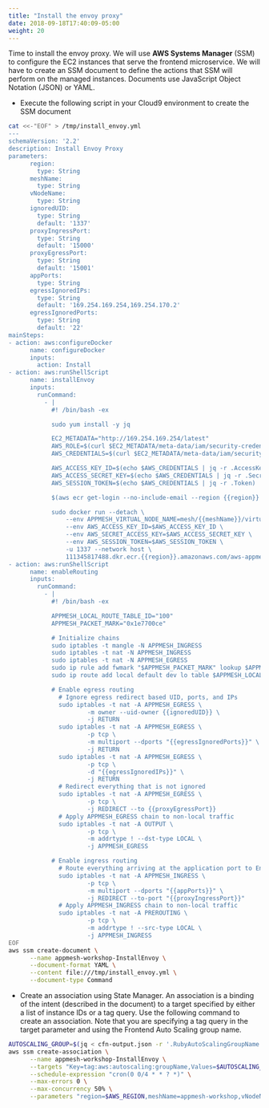 ```yaml
---
title: "Install the envoy proxy"
date: 2018-09-18T17:40:09-05:00
weight: 20
---
```


Time to install the envoy proxy. We will use **AWS Systems Manager** (SSM) to configure the EC2 instances that serve the frontend microservice. We will have to create an SSM document to define the actions that SSM will perform on the managed instances. Documents use JavaScript Object Notation (JSON) or YAML.

* Execute the following script in your Cloud9 environment to create the SSM document

```bash
cat <<-"EOF" > /tmp/install_envoy.yml
---
schemaVersion: '2.2'
description: Install Envoy Proxy
parameters: 
      region:
        type: String
      meshName:
        type: String
      vNodeName:
        type: String 
      ignoredUID:
        type: String
        default: '1337'
      proxyIngressPort:
        type: String
        default: '15000'
      proxyEgressPort:
        type: String
        default: '15001'
      appPorts:
        type: String
      egressIgnoredIPs:
        type: String
        default: '169.254.169.254,169.254.170.2'
      egressIgnoredPorts:
        type: String 
        default: '22'
mainSteps:
- action: aws:configureDocker
      name: configureDocker
      inputs:
        action: Install
- action: aws:runShellScript
      name: installEnvoy
      inputs:
        runCommand: 
          - |
            #! /bin/bash -ex

            sudo yum install -y jq

            EC2_METADATA="http://169.254.169.254/latest"
            AWS_ROLE=$(curl $EC2_METADATA/meta-data/iam/security-credentials/)
            AWS_CREDENTIALS=$(curl $EC2_METADATA/meta-data/iam/security-credentials/$AWS_ROLE)

            AWS_ACCESS_KEY_ID=$(echo $AWS_CREDENTIALS | jq -r .AccessKeyId)
            AWS_ACCESS_SECRET_KEY=$(echo $AWS_CREDENTIALS | jq -r .SecretAccessKey)
            AWS_SESSION_TOKEN=$(echo $AWS_CREDENTIALS | jq -r .Token)

            $(aws ecr get-login --no-include-email --region {{region}} --registry-ids 111345817488)

            sudo docker run --detach \
                --env APPMESH_VIRTUAL_NODE_NAME=mesh/{{meshName}}/virtualNode/{{vNodeName}} \
                --env AWS_ACCESS_KEY_ID=$AWS_ACCESS_KEY_ID \
                --env AWS_SECRET_ACCESS_KEY=$AWS_ACCESS_SECRET_KEY \
                --env AWS_SESSION_TOKEN=$AWS_SESSION_TOKEN \
                -u 1337 --network host \
                111345817488.dkr.ecr.{{region}}.amazonaws.com/aws-appmesh-envoy:v1.11.1.1-prod
- action: aws:runShellScript
      name: enableRouting
      inputs:
        runCommand: 
          - |
            #! /bin/bash -ex

            APPMESH_LOCAL_ROUTE_TABLE_ID="100"
            APPMESH_PACKET_MARK="0x1e7700ce"

            # Initialize chains
            sudo iptables -t mangle -N APPMESH_INGRESS
            sudo iptables -t nat -N APPMESH_INGRESS
            sudo iptables -t nat -N APPMESH_EGRESS
            sudo ip rule add fwmark "$APPMESH_PACKET_MARK" lookup $APPMESH_LOCAL_ROUTE_TABLE_ID
            sudo ip route add local default dev lo table $APPMESH_LOCAL_ROUTE_TABLE_ID

            # Enable egress routing
              # Ignore egress redirect based UID, ports, and IPs
              sudo iptables -t nat -A APPMESH_EGRESS \
                      -m owner --uid-owner {{ignoredUID}} \
                      -j RETURN
              sudo iptables -t nat -A APPMESH_EGRESS \
                      -p tcp \
                      -m multiport --dports "{{egressIgnoredPorts}}" \
                      -j RETURN
              sudo iptables -t nat -A APPMESH_EGRESS \
                      -p tcp \
                      -d "{{egressIgnoredIPs}}" \
                      -j RETURN
              # Redirect everything that is not ignored
              sudo iptables -t nat -A APPMESH_EGRESS \
                      -p tcp \
                      -j REDIRECT --to {{proxyEgressPort}}
              # Apply APPMESH_EGRESS chain to non-local traffic
              sudo iptables -t nat -A OUTPUT \
                      -p tcp \
                      -m addrtype ! --dst-type LOCAL \
                      -j APPMESH_EGRESS

            # Enable ingress routing
              # Route everything arriving at the application port to Envoy
              sudo iptables -t nat -A APPMESH_INGRESS \
                      -p tcp \
                      -m multiport --dports "{{appPorts}}" \
                      -j REDIRECT --to-port "{{proxyIngressPort}}"
              # Apply APPMESH_INGRESS chain to non-local traffic
              sudo iptables -t nat -A PREROUTING \
                      -p tcp \
                      -m addrtype ! --src-type LOCAL \
                      -j APPMESH_INGRESS
EOF
aws ssm create-document \
      --name appmesh-workshop-InstallEnvoy \
      --document-format YAML \
      --content file:///tmp/install_envoy.yml \
      --document-type Command
```

* Create an association using State Manager. An association is a binding of the intent (described in the document) to a target specified by either a list of instance IDs or a tag query. Use the following command to create an association. Note that you are specifying a tag query in the target parameter and using the Frontend Auto Scaling group name.

```bash
AUTOSCALING_GROUP=$(jq < cfn-output.json -r '.RubyAutoScalingGroupName'); \
aws ssm create-association \
      --name appmesh-workshop-InstallEnvoy \
      --targets "Key=tag:aws:autoscaling:groupName,Values=$AUTOSCALING_GROUP" \
      --schedule-expression "cron(0 0/4 * * ? *)" \
      --max-errors 0 \
      --max-concurrency 50% \
      --parameters "region=$AWS_REGION,meshName=appmesh-workshop,vNodeName=frontend-v1,appPorts=3000"
```

<!--
export RBENV_ROOT=/.rbenv
source /tmp/.bashrc
rbenv global 2.5.1
-->
